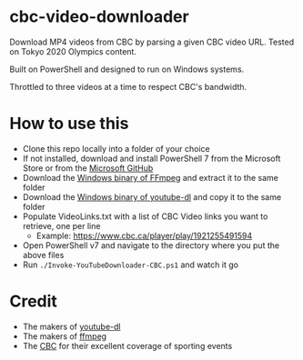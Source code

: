 # cbc-video-downloader
Download MP4 videos from CBC by parsing a given CBC video URL. Tested on Tokyo 2020 Olympics content.

Built on PowerShell and designed to run on Windows systems.

Throttled to three videos at a time to respect CBC's bandwidth.

# How to use this
* Clone this repo locally into a folder of your choice
* If not installed, download and install PowerShell 7 from the Microsoft Store or from the [Microsoft GitHub](https://github.com/PowerShell/PowerShell)
* Download the [Windows binary of FFmpeg](https://ffmpeg.org/download.html#build-windows) and extract it to the same folder
* Download the [Windows binary of youtube-dl](https://yt-dl.org/latest/youtube-dl.exe) and copy it to the same folder
* Populate VideoLinks.txt with a list of CBC Video links you want to retrieve, one per line
  * Example: https://www.cbc.ca/player/play/1921255491594
* Open PowerShell v7 and navigate to the directory where you put the above files
* Run ```./Invoke-YouTubeDownloader-CBC.ps1``` and watch it go

# Credit
* The makers of [youtube-dl](https://github.com/ytdl-org/youtube-dl)
* The makers of [ffmpeg](https://www.ffmpeg.org/)
* The [CBC](https://www.cbc.ca/) for their excellent coverage of sporting events
